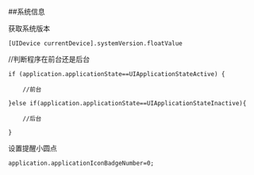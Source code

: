 ##系统信息


获取系统版本
```
[UIDevice currentDevice].systemVersion.floatValue

```

//判断程序在前台还是后台
    
    if (application.applicationState==UIApplicationStateActive) {
        
        //前台
        
    }else if(application.applicationState==UIApplicationStateInactive){
        
        //后台
        
    }



设置提醒小圆点
```
application.applicationIconBadgeNumber=0;
```